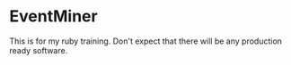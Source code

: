 EventMiner
==========

This is for my ruby training.  Don't expect that there will be any production ready software.
